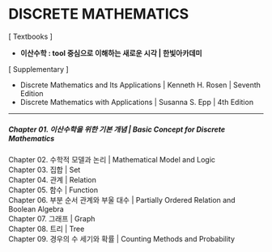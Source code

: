 # DISCRETE MATHEMATICS

[ Textbooks ]  
* **이산수학 : tool 중심으로 이해하는 새로운 시각 | 한빛아카데미**  

[ Supplementary ]  
* Discrete Mathematics and Its Applications | Kenneth H. Rosen | Seventh Edition  
* Discrete Mathematics with Applications | Susanna S. Epp | 4th Edition   

---

##### Chapter 01. 이산수학을 위한 기본 개념 | Basic Concept for Discrete Mathematics  
Chapter 02. 수학적 모델과 논리 | Mathematical Model and Logic  
Chapter 03. 집합 | Set  
Chapter 04. 관계 | Relation  
Chapter 05. 함수 | Function  
Chapter 06. 부분 순서 관계와 부울 대수 | Partially Ordered Relation and Boolean Algebra  
Chapter 07. 그래프 | Graph  
Chapter 08. 트리 | Tree  
Chapter 09. 경우의 수 세기와 확률 | Counting Methods and Probability  
